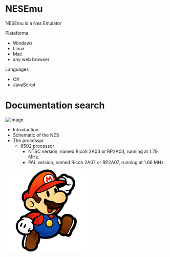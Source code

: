 # NESEmu

NESEmu is a Nes Emulator

Plateforms

- Windows
- Linux
- Mac
- any web browser

Languages

- C#
- JavaScript

# Documentation search

![image](https://github.com/devnadj/NesEmu/blob/main/img/NES-Console-Set.png?raw=true)

- Introduction
- Schematic of the NES
- The processpr
  - 6502 processor
    - NTSC version, named Ricoh 2A03 or RP2A03, running at 1.79 MHz.
    - PAL version, named Ricoh 2A07 or RP2A07, running at 1.66 MHz.

![image](https://github.com/devnadj/NesEmu/blob/main/img/mario.png)
